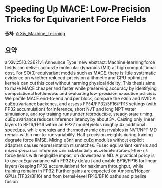 # Speeding Up MACE: Low-Precision Tricks for Equivarient Force Fields

**출처:** [ArXiv_Machine_Learning](https://arxiv.org/abs/2510.23621)

## 요약
arXiv:2510.23621v1 Announce Type: new
Abstract: Machine-learning force fields can deliver accurate molecular dynamics (MD) at high computational cost. For SO(3)-equivariant models such as MACE, there is little systematic evidence on whether reduced-precision arithmetic and GPU-optimized kernels can cut this cost without harming physical fidelity. This thesis aims to make MACE cheaper and faster while preserving accuracy by identifying computational bottlenecks and evaluating low-precision execution policies. We profile MACE end-to-end and per block, compare the e3nn and NVIDIA cuEquivariance backends, and assess FP64/FP32/BF16/FP16 settings (with FP32 accumulation) for inference, short NVT and long NPT water simulations, and toy training runs under reproducible, steady-state timing. cuEquivariance reduces inference latency by about $3\times$. Casting only linear layers to BF16/FP16 within an FP32 model yields roughly 4x additional speedups, while energies and thermodynamic observables in NVT/NPT MD remain within run-to-run variability. Half-precision weights during training degrade force RMSE. Mixing e3nn and cuEq modules without explicit adapters causes representation mismatches. Fused equivariant kernels and mixed-precision inference can substantially accelerate state-of-the-art force fields with negligible impact on downstream MD. A practical policy is to use cuEquivariance with FP32 by default and enable BF16/FP16 for linear layers (keeping FP32 accumulations) for maximum throughput, while training remains in FP32. Further gains are expected on Ampere/Hopper GPUs (TF32/BF16) and from kernel-level FP16/BF16 paths and pipeline fusion.
